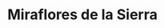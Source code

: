 ---
title: Miraflores de la Sierra
url: /miraflores-de-la-sierra/
latitude: 40.811
longitude: -3.769
---